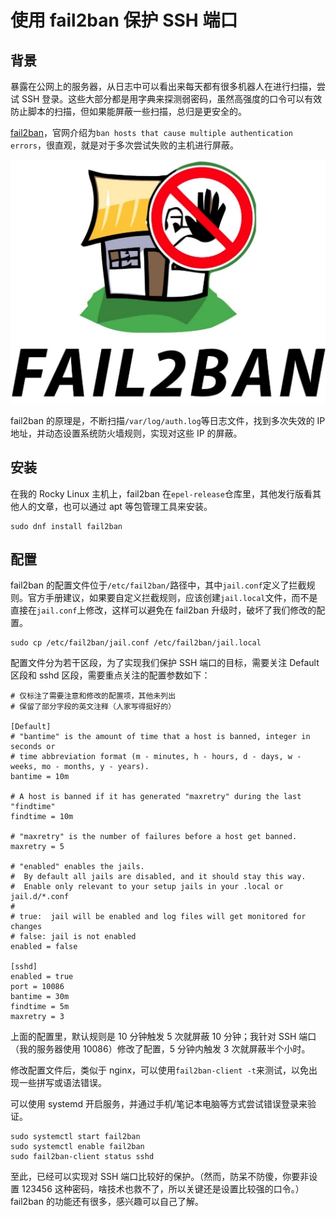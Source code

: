 # 使用 fail2ban 保护 SSH 端口

## 背景

暴露在公网上的服务器，从日志中可以看出来每天都有很多机器人在进行扫描，尝试 SSH 登录。这些大部分都是用字典来探测弱密码，虽然高强度的口令可以有效防止脚本的扫描，但如果能屏蔽一些扫描，总归是更安全的。

[fail2ban](https://github.com/fail2ban/fail2ban)，官网介绍为`ban hosts that cause multiple authentication errors`，很直观，就是对于多次尝试失败的主机进行屏蔽。

![fail2ban](./fail2ban.png)

fail2ban 的原理是，不断扫描`/var/log/auth.log`等日志文件，找到多次失效的 IP 地址，并动态设置系统防火墙规则，实现对这些 IP 的屏蔽。

## 安装

在我的 Rocky Linux 主机上，fail2ban 在`epel-release`仓库里，其他发行版看其他人的文章，也可以通过 apt 等包管理工具来安装。

```shell
sudo dnf install fail2ban
```

## 配置

fail2ban 的配置文件位于`/etc/fail2ban/`路径中，其中`jail.conf`定义了拦截规则。官方手册建议，如果要自定义拦截规则，应该创建`jail.local`文件，而不是直接在`jail.conf`上修改，这样可以避免在 fail2ban 升级时，破坏了我们修改的配置。

```shell
sudo cp /etc/fail2ban/jail.conf /etc/fail2ban/jail.local
```

配置文件分为若干区段，为了实现我们保护 SSH 端口的目标，需要关注 Default 区段和 sshd 区段，需要重点关注的配置参数如下：

```/etc/fail2ban/jail.local
# 仅标注了需要注意和修改的配置项，其他未列出
# 保留了部分字段的英文注释（人家写得挺好的）

[Default]
# "bantime" is the amount of time that a host is banned, integer in seconds or
# time abbreviation format (m - minutes, h - hours, d - days, w - weeks, mo - months, y - years).
bantime = 10m

# A host is banned if it has generated "maxretry" during the last "findtime"
findtime = 10m

# "maxretry" is the number of failures before a host get banned.
maxretry = 5

# "enabled" enables the jails.
#  By default all jails are disabled, and it should stay this way.
#  Enable only relevant to your setup jails in your .local or jail.d/*.conf
#
# true:  jail will be enabled and log files will get monitored for changes
# false: jail is not enabled
enabled = false

[sshd]
enabled = true
port = 10086
bantime = 30m
findtime = 5m
maxretry = 3
```

上面的配置里，默认规则是 10 分钟触发 5 次就屏蔽 10 分钟；我针对 SSH 端口（我的服务器使用 10086）修改了配置，5 分钟内触发 3 次就屏蔽半个小时。

修改配置文件后，类似于 nginx，可以使用`fail2ban-client -t`来测试，以免出现一些拼写或语法错误。

可以使用 systemd 开启服务，并通过手机/笔记本电脑等方式尝试错误登录来验证。

```shell
sudo systemctl start fail2ban
sudo systemctl enable fail2ban
sudo fail2ban-client status sshd
```

至此，已经可以实现对 SSH 端口比较好的保护。（然而，防呆不防傻，你要非设置 123456 这种密码，啥技术也救不了，所以关键还是设置比较强的口令。）fail2ban 的功能还有很多，感兴趣可以自己了解。
